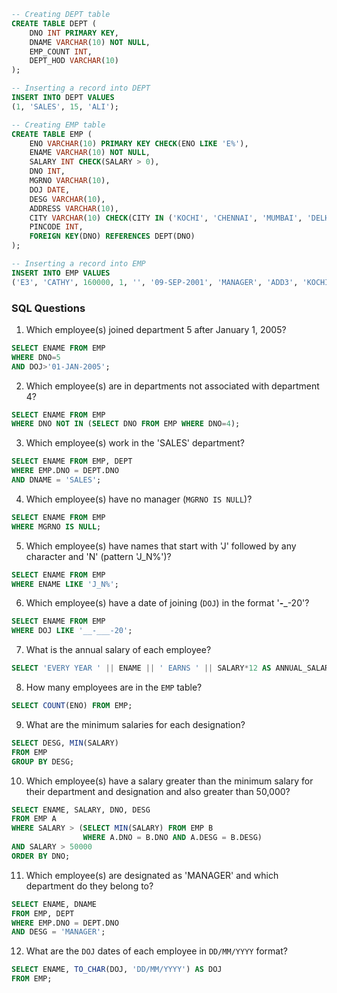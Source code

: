 ```sql
-- Creating DEPT table
CREATE TABLE DEPT (
    DNO INT PRIMARY KEY,
    DNAME VARCHAR(10) NOT NULL,
    EMP_COUNT INT,
    DEPT_HOD VARCHAR(10)
);

-- Inserting a record into DEPT
INSERT INTO DEPT VALUES
(1, 'SALES', 15, 'ALI');

-- Creating EMP table
CREATE TABLE EMP (
    ENO VARCHAR(10) PRIMARY KEY CHECK(ENO LIKE 'E%'),
    ENAME VARCHAR(10) NOT NULL,
    SALARY INT CHECK(SALARY > 0),
    DNO INT,
    MGRNO VARCHAR(10),
    DOJ DATE,
    DESG VARCHAR(10),
    ADDRESS VARCHAR(10),
    CITY VARCHAR(10) CHECK(CITY IN ('KOCHI', 'CHENNAI', 'MUMBAI', 'DELHI')),
    PINCODE INT,
    FOREIGN KEY(DNO) REFERENCES DEPT(DNO)
);

-- Inserting a record into EMP
INSERT INTO EMP VALUES
('E3', 'CATHY', 160000, 1, '', '09-SEP-2001', 'MANAGER', 'ADD3', 'KOCHI', 80082);
```

### SQL Questions

1.  Which employee(s) joined department 5 after January 1, 2005?
   ```sql
   SELECT ENAME FROM EMP
   WHERE DNO=5
   AND DOJ>'01-JAN-2005';
   ```

2.  Which employee(s) are in departments not associated with department 4?
   ```sql
   SELECT ENAME FROM EMP
   WHERE DNO NOT IN (SELECT DNO FROM EMP WHERE DNO=4);
   ```

3.  Which employee(s) work in the 'SALES' department?
   ```sql
   SELECT ENAME FROM EMP, DEPT
   WHERE EMP.DNO = DEPT.DNO
   AND DNAME = 'SALES';
   ```

4.  Which employee(s) have no manager (`MGRNO IS NULL`)?
   ```sql
   SELECT ENAME FROM EMP
   WHERE MGRNO IS NULL;
   ```

5.  Which employee(s) have names that start with 'J' followed by any character and 'N' (pattern 'J_N%')?
   ```sql
   SELECT ENAME FROM EMP
   WHERE ENAME LIKE 'J_N%';
   ```

6.  Which employee(s) have a date of joining (`DOJ`) in the format '__-___-20'?
   ```sql
   SELECT ENAME FROM EMP
   WHERE DOJ LIKE '__-___-20';
   ```

7.  What is the annual salary of each employee?
   ```sql
   SELECT 'EVERY YEAR ' || ENAME || ' EARNS ' || SALARY*12 AS ANNUAL_SALARY FROM EMP;
   ```

8.  How many employees are in the `EMP` table?
   ```sql
   SELECT COUNT(ENO) FROM EMP;
   ```

9.  What are the minimum salaries for each designation?
   ```sql
   SELECT DESG, MIN(SALARY)
   FROM EMP
   GROUP BY DESG;
   ```

10.  Which employee(s) have a salary greater than the minimum salary for their department and designation and also greater than 50,000?
   ```sql
   SELECT ENAME, SALARY, DNO, DESG
   FROM EMP A
   WHERE SALARY > (SELECT MIN(SALARY) FROM EMP B
                   WHERE A.DNO = B.DNO AND A.DESG = B.DESG)
   AND SALARY > 50000
   ORDER BY DNO;
   ```

11.  Which employee(s) are designated as 'MANAGER' and which department do they belong to?
   ```sql
   SELECT ENAME, DNAME
   FROM EMP, DEPT
   WHERE EMP.DNO = DEPT.DNO
   AND DESG = 'MANAGER';
   ```

12.  What are the `DOJ` dates of each employee in `DD/MM/YYYY` format?
   ```sql
   SELECT ENAME, TO_CHAR(DOJ, 'DD/MM/YYYY') AS DOJ
   FROM EMP;
   ```